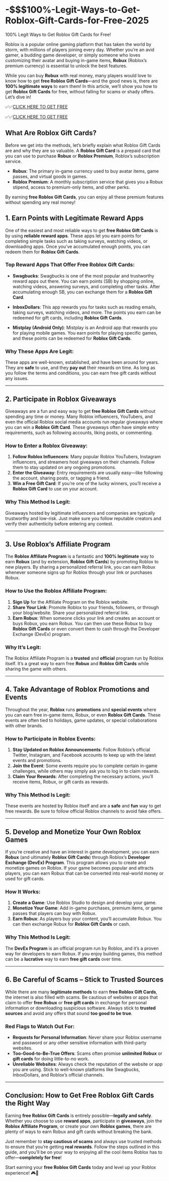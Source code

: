 # -$$$100%-Legit-Ways-to-Get-Roblox-Gift-Cards-for-Free-2025

100% Legit Ways to Get Roblox Gift Cards for Free!

Roblox is a popular online gaming platform that has taken the world by storm, with millions of players joining every day. Whether you’re an avid gamer, a budding game developer, or simply someone who loves customizing their avatar and buying in-game items, **Robux** (Roblox’s premium currency) is essential to unlock the best features. 

While you can buy **Robux** with real money, many players would love to know how to get **free Roblox Gift Cards**—and the good news is, there are **100% legitimate ways** to earn them! In this article, we’ll show you how to get **Roblox Gift Cards** for free, without falling for scams or shady offers. Let’s dive in!

✅✅[CLICK HERE TO GET FREE](https://tinyurl.com/ycy7cnvj)

✅✅[CLICK HERE TO GET FREE](https://tinyurl.com/ycy7cnvj)

## What Are Roblox Gift Cards?

Before we get into the methods, let’s briefly explain what Roblox Gift Cards are and why they are so valuable. A **Roblox Gift Card** is a prepaid card that you can use to purchase **Robux** or **Roblox Premium**, Roblox’s subscription service. 

- **Robux**: The primary in-game currency used to buy avatar items, game passes, and virtual goods in games.
- **Roblox Premium**: A monthly subscription service that gives you a Robux stipend, access to premium-only items, and other perks.

By earning **free Roblox Gift Cards**, you can enjoy all these premium features without spending any real money!

## 1. **Earn Points with Legitimate Reward Apps**

One of the easiest and most reliable ways to get **free Roblox Gift Cards** is by using **reliable reward apps**. These apps let you earn points for completing simple tasks such as taking surveys, watching videos, or downloading apps. Once you’ve accumulated enough points, you can redeem them for **Roblox Gift Cards**. 

### Top Reward Apps That Offer Free Roblox Gift Cards:

- **Swagbucks**: Swagbucks is one of the most popular and trustworthy reward apps out there. You can earn points (SB) by shopping online, watching videos, answering surveys, and completing other tasks. After accumulating enough SB, you can exchange them for a **Roblox Gift Card**.

- **InboxDollars**: This app rewards you for tasks such as reading emails, taking surveys, watching videos, and more. The points you earn can be redeemed for gift cards, including **Roblox Gift Cards**.

- **Mistplay (Android Only)**: Mistplay is an Android app that rewards you for playing mobile games. You earn points for playing specific games, and these points can be redeemed for **Roblox Gift Cards**.

### Why These Apps Are Legit:
These apps are well-known, established, and have been around for years. They are **safe** to use, and they **pay out** their rewards on time. As long as you follow the terms and conditions, you can earn free gift cards without any issues.

---

## 2. **Participate in Roblox Giveaways**

Giveaways are a fun and easy way to get **free Roblox Gift Cards** without spending any time or money. Many Roblox influencers, YouTubers, and even the official Roblox social media accounts run regular giveaways where you can win a **Roblox Gift Card**. These giveaways often have simple entry requirements, such as following accounts, liking posts, or commenting.

### How to Enter a Roblox Giveaway:
1. **Follow Roblox Influencers**: Many popular Roblox YouTubers, Instagram influencers, and streamers host giveaways on their channels. Follow them to stay updated on any ongoing promotions.
2. **Enter the Giveaway**: Entry requirements are usually easy—like following the account, sharing posts, or tagging a friend.
3. **Win a Free Gift Card**: If you’re one of the lucky winners, you’ll receive a **Roblox Gift Card** to use on your account.

### Why This Method Is Legit:
Giveaways hosted by legitimate influencers and companies are typically trustworthy and low-risk. Just make sure you follow reputable creators and verify their authenticity before entering any contest.

---

## 3. **Use Roblox’s Affiliate Program**

The **Roblox Affiliate Program** is a fantastic and **100% legitimate** way to earn **Robux** (and by extension, **Roblox Gift Cards**) by promoting Roblox to new players. By sharing a personalized referral link, you can earn Robux whenever someone signs up for Roblox through your link or purchases Robux.

### How to Use the Roblox Affiliate Program:
1. **Sign Up** for the Affiliate Program on the Roblox website.
2. **Share Your Link**: Promote Roblox to your friends, followers, or through your blog/website. Share your personalized referral link.
3. **Earn Robux**: When someone clicks your link and creates an account or buys Robux, you earn Robux. You can then use these Robux to buy **Roblox Gift Cards** or even convert them to cash through the Developer Exchange (DevEx) program.

### Why It’s Legit:
The Roblox Affiliate Program is a **trusted** and **official** program run by Roblox itself. It’s a great way to earn free **Robux** and **Roblox Gift Cards** while sharing the game with others.

---

## 4. **Take Advantage of Roblox Promotions and Events**

Throughout the year, **Roblox** runs **promotions** and **special events** where you can earn free in-game items, Robux, or even **Roblox Gift Cards**. These events are often tied to holidays, game updates, or special collaborations with other brands.

### How to Participate in Roblox Events:
1. **Stay Updated on Roblox Announcements**: Follow Roblox’s official Twitter, Instagram, and Facebook accounts to keep up with the latest events and promotions.
2. **Join the Event**: Some events require you to complete certain in-game challenges, while others may simply ask you to log in to claim rewards.
3. **Claim Your Rewards**: After completing the necessary actions, you’ll receive items, Robux, or gift cards as rewards.

### Why This Method Is Legit:
These events are hosted by Roblox itself and are a **safe** and **fun** way to get free rewards. Be sure to follow official Roblox channels to avoid fake offers.

---

## 5. **Develop and Monetize Your Own Roblox Games**

If you’re creative and have an interest in game development, you can earn **Robux** (and ultimately **Roblox Gift Cards**) through Roblox’s **Developer Exchange (DevEx) Program**. This program allows you to create and monetize games on Roblox. If your game becomes popular and attracts players, you can earn Robux that can be converted into real-world money or used for gift cards.

### How It Works:
1. **Create a Game**: Use Roblox Studio to design and develop your game.
2. **Monetize Your Game**: Add in-game purchases, premium items, or game passes that players can buy with Robux.
3. **Earn Robux**: As players buy your content, you’ll accumulate Robux. You can then exchange Robux for **Roblox Gift Cards** or cash.

### Why This Method Is Legit:
The **DevEx Program** is an official program run by Roblox, and it’s a proven way for developers to earn Robux. If you enjoy building games, this method can be a **lucrative** way to earn **free gift cards** over time.

---

## 6. **Be Careful of Scams – Stick to Trusted Sources**

While there are many **legitimate methods** to earn **free Roblox Gift Cards**, the internet is also filled with scams. Be cautious of websites or apps that claim to offer **free Robux** or **free gift cards** in exchange for personal information or downloading suspicious software. Always stick to **trusted sources** and avoid any offers that sound **too good to be true**.

### Red Flags to Watch Out For:
- **Requests for Personal Information**: Never share your Roblox username and password or any other sensitive information with third-party websites.
- **Too-Good-to-Be-True Offers**: Scams often promise **unlimited Robux** or **gift cards** for doing little-to-no work.
- **Unreliable Websites**: Always check the reputation of the website or app you are using. Stick to well-known platforms like Swagbucks, InboxDollars, and Roblox’s official channels.

---

## Conclusion: How to Get Free Roblox Gift Cards the Right Way

Earning **free Roblox Gift Cards** is entirely possible—**legally and safely**. Whether you choose to use **reward apps**, participate in **giveaways**, join the **Roblox Affiliate Program**, or create your own **Roblox games**, there are plenty of ways to earn Robux and gift cards without breaking the bank.

Just remember to **stay cautious of scams** and always use trusted methods to ensure that you’re getting **real rewards**. Follow the steps outlined in this guide, and you’ll be on your way to enjoying all the cool items Roblox has to offer—**completely for free**!

Start earning your **free Roblox Gift Cards** today and level up your Roblox experience! 🎮💎
